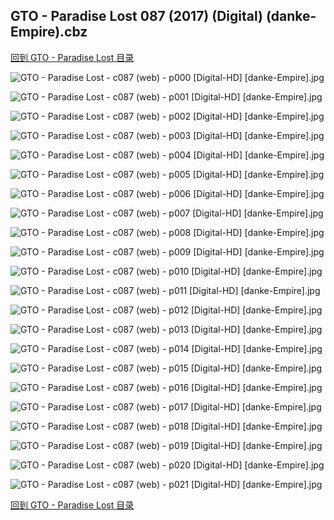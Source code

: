 ## GTO - Paradise Lost 087 (2017) (Digital) (danke-Empire).cbz


[回到 GTO - Paradise Lost 目录](https://github.com/alicewish/markdown/blob/master/series/GTO-Paradise-Lost.md)


![GTO - Paradise Lost - c087 (web) - p000 [Digital-HD] [danke-Empire].jpg](https://wx1.sinaimg.cn/large/6a9fdecagy1fpdqof6hgyj21j82cwapi.jpg)

![GTO - Paradise Lost - c087 (web) - p001 [Digital-HD] [danke-Empire].jpg](https://wx1.sinaimg.cn/large/6a9fdecagy1fpdqono3saj21kl2cwx6p.jpg)

![GTO - Paradise Lost - c087 (web) - p002 [Digital-HD] [danke-Empire].jpg](https://wx1.sinaimg.cn/large/6a9fdecagy1fpdqott8g8j21kl2cwhdt.jpg)

![GTO - Paradise Lost - c087 (web) - p003 [Digital-HD] [danke-Empire].jpg](https://wx1.sinaimg.cn/large/6a9fdecagy1fpdqoz75yfj21kl2cwkjl.jpg)

![GTO - Paradise Lost - c087 (web) - p004 [Digital-HD] [danke-Empire].jpg](https://wx1.sinaimg.cn/large/6a9fdecagy1fpdqp6gbqdj21kl2cwnpd.jpg)

![GTO - Paradise Lost - c087 (web) - p005 [Digital-HD] [danke-Empire].jpg](https://wx1.sinaimg.cn/large/6a9fdecagy1fpdqpaud76j21kl2cwnpd.jpg)

![GTO - Paradise Lost - c087 (web) - p006 [Digital-HD] [danke-Empire].jpg](https://wx1.sinaimg.cn/large/6a9fdecagy1fpdqph12fzj21kl2cwqv5.jpg)

![GTO - Paradise Lost - c087 (web) - p007 [Digital-HD] [danke-Empire].jpg](https://wx1.sinaimg.cn/large/6a9fdecagy1fpdqpqmlixj21kl2cw4qq.jpg)

![GTO - Paradise Lost - c087 (web) - p008 [Digital-HD] [danke-Empire].jpg](https://wx1.sinaimg.cn/large/6a9fdecagy1fpdqpwrlh7j21kl2cwe81.jpg)

![GTO - Paradise Lost - c087 (web) - p009 [Digital-HD] [danke-Empire].jpg](https://wx1.sinaimg.cn/large/6a9fdecagy1fpdqq37v0zj21kl2cwqv5.jpg)

![GTO - Paradise Lost - c087 (web) - p010 [Digital-HD] [danke-Empire].jpg](https://wx1.sinaimg.cn/large/6a9fdecagy1fpdqq8td9rj21kl2cwe81.jpg)

![GTO - Paradise Lost - c087 (web) - p011 [Digital-HD] [danke-Empire].jpg](https://wx1.sinaimg.cn/large/6a9fdecagy1fpdqqfgk23j21kl2cwhdt.jpg)

![GTO - Paradise Lost - c087 (web) - p012 [Digital-HD] [danke-Empire].jpg](https://wx1.sinaimg.cn/large/6a9fdecagy1fpdqqmvxryj21kl2cwqv5.jpg)

![GTO - Paradise Lost - c087 (web) - p013 [Digital-HD] [danke-Empire].jpg](https://wx1.sinaimg.cn/large/6a9fdecagy1fpdqquj87yj21kl2cwkjl.jpg)

![GTO - Paradise Lost - c087 (web) - p014 [Digital-HD] [danke-Empire].jpg](https://wx1.sinaimg.cn/large/6a9fdecagy1fpdqqzxmszj21kl2cwhdt.jpg)

![GTO - Paradise Lost - c087 (web) - p015 [Digital-HD] [danke-Empire].jpg](https://wx1.sinaimg.cn/large/6a9fdecagy1fpdqr5p8nxj21kl2cwhdt.jpg)

![GTO - Paradise Lost - c087 (web) - p016 [Digital-HD] [danke-Empire].jpg](https://wx1.sinaimg.cn/large/6a9fdecagy1fpeg27r5uyj21kl2cwx6p.jpg)

![GTO - Paradise Lost - c087 (web) - p017 [Digital-HD] [danke-Empire].jpg](https://wx1.sinaimg.cn/large/6a9fdecagy1fpdqsevyovj21kl2cw1ky.jpg)

![GTO - Paradise Lost - c087 (web) - p018 [Digital-HD] [danke-Empire].jpg](https://wx1.sinaimg.cn/large/6a9fdecagy1fpdqsn8amxj21kl2cw1ky.jpg)

![GTO - Paradise Lost - c087 (web) - p019 [Digital-HD] [danke-Empire].jpg](https://wx1.sinaimg.cn/large/6a9fdecagy1fpdqst3x4vj21kl2cwu0x.jpg)

![GTO - Paradise Lost - c087 (web) - p020 [Digital-HD] [danke-Empire].jpg](https://wx1.sinaimg.cn/large/6a9fdecagy1fpdqt13g46j21kl2cwx6p.jpg)

![GTO - Paradise Lost - c087 (web) - p021 [Digital-HD] [danke-Empire].jpg](https://wx1.sinaimg.cn/large/6a9fdecagy1fpdqt967e6j21kl2cwx6p.jpg)

[回到 GTO - Paradise Lost 目录](https://github.com/alicewish/markdown/blob/master/series/GTO-Paradise-Lost.md)

